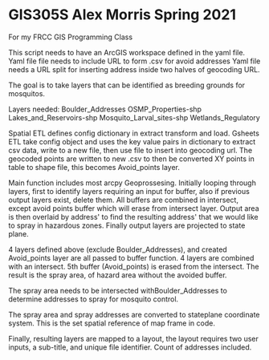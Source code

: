 # GIS305S  Alex Morris Spring 2021
For my FRCC GIS Programming Class

This script needs to have an ArcGIS workspace defined in the yaml file.
Yaml file file needs to include URL to form .csv for avoid addresses
Yaml file needs a URL split for inserting address inside two halves of geocoding URL.

The goal is to take layers that can be identified as breeding grounds
for mosquitos.

Layers needed:  Boulder_Addresses
		OSMP_Properties-shp
		Lakes_and_Reservoirs-shp
		Mosquito_Larval_sites-shp
		Wetlands_Regulatory

Spatial ETL defines config dictionary in extract transform and load.
Gsheets ETL take config object and uses the key value pairs in dictionary to extract csv data, write to a new file, then use file to insert into geocoding url.
The geocoded points are written to new .csv to then be converted XY points in table to shape file, this becomes Avoid_points layer.

Main function includes most arcpy Geoprossesing. Initially looping through layers, first to identify layers
    requiring an input for buffer, also if previous output layers exist, delete them. All buffers are combined in intersect,
    except avoid points buffer which will erase from intersect layer. Output area is then overlaid by address' to
     find the resulting address' that we would like to spray in hazardous zones. Finally output layers are projected
     to state plane.

4 layers defined above (exclude Boulder_Addresses), and created Avoid_points layer are all passed to buffer function.
4 layers are combined with an intersect. 5th buffer (Avoid_points) is erased from the intersect.
The result is the spray area, of hazard area without the avoided buffer.

The spray area needs to be intersected withBoulder_Addresses to determine addresses to spray for mosquito control.

The spray area and spray addresses are converted to stateplane coordinate system.
This is the set spatial reference of map frame in code.

Finally, resulting layers are mapped to a layout, the layout requires two user inputs, a sub-title, and unique file identifier.
Count of addresses included.